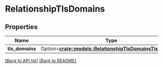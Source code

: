 # RelationshipTlsDomains

## Properties

Name | Type | Description | Notes
------------ | ------------- | ------------- | -------------
**tls_domains** | Option<[**crate::models::RelationshipTlsDomainsTlsDomains**](RelationshipTlsDomainsTlsDomains.md)> |  | 

[[Back to API list]](../README.md#documentation-for-api-endpoints) [[Back to README]](../README.md)


